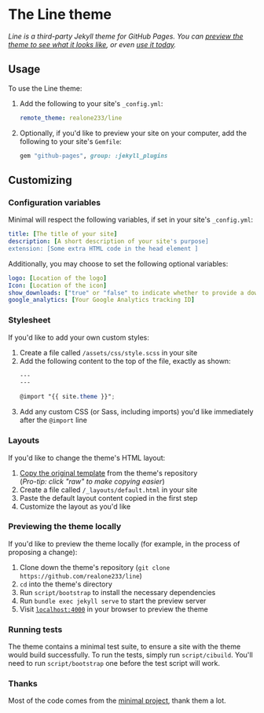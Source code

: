 # The Line theme

*Line is a third-party Jekyll theme for GitHub Pages. You can [preview the theme to see what it looks like](https://realone233.github.io/pages/other/preview-line-theme.html), or even [use it today](#usage).*

## Usage

To use the Line theme:

1. Add the following to your site's `_config.yml`:

    ```yml
    remote_theme: realone233/line
    ```

2. Optionally, if you'd like to preview your site on your computer, add the following to your site's `Gemfile`:

    ```ruby
    gem "github-pages", group: :jekyll_plugins
    ```

## Customizing

### Configuration variables

Minimal will respect the following variables, if set in your site's `_config.yml`:

```yml
title: [The title of your site]
description: [A short description of your site's purpose]
extension: [Some extra HTML code in the head element ]
```

Additionally, you may choose to set the following optional variables:

```yml
logo: [Location of the logo]
Icon: [Location of the icon]
show_downloads: ["true" or "false" to indicate whether to provide a download URL]
google_analytics: [Your Google Analytics tracking ID]
```

### Stylesheet

If you'd like to add your own custom styles:

1. Create a file called `/assets/css/style.scss` in your site
2. Add the following content to the top of the file, exactly as shown:
    ```scss
    ---
    ---

    @import "{{ site.theme }}";
    ```
3. Add any custom CSS (or Sass, including imports) you'd like immediately after the `@import` line

### Layouts

If you'd like to change the theme's HTML layout:

1. [Copy the original template](https://github.com/realone233/line/blob/master/_layouts/default.html) from the theme's repository<br />(*Pro-tip: click "raw" to make copying easier*)
2. Create a file called `/_layouts/default.html` in your site
3. Paste the default layout content copied in the first step
4. Customize the layout as you'd like

### Previewing the theme locally

If you'd like to preview the theme locally (for example, in the process of proposing a change):

1. Clone down the theme's repository (`git clone https://github.com/realone233/line`)
2. `cd` into the theme's directory
3. Run `script/bootstrap` to install the necessary dependencies
4. Run `bundle exec jekyll serve` to start the preview server
5. Visit [`localhost:4000`](http://localhost:4000) in your browser to preview the theme

### Running tests

The theme contains a minimal test suite, to ensure a site with the theme would build successfully. To run the tests, simply run `script/cibuild`. You'll need to run `script/bootstrap` one before the test script will work.

### Thanks

Most of the code comes from the [minimal project](https://github.com/pages-themes/minimal), thank them a lot.
